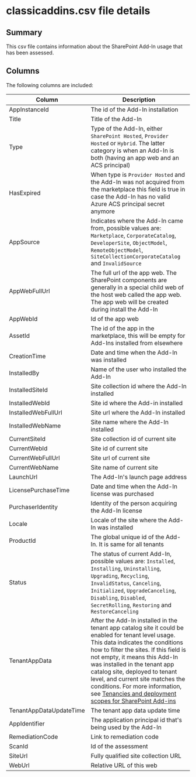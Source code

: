 # classicaddins.csv file details

## Summary

This csv file contains information about the SharePoint Add-In usage that has been assessed.

## Columns

The following columns are included:

Column|Description
------|-----------
AppInstanceId | The id of the Add-In installation
Title | Title of the Add-In
Type | Type of the Add-In, either `SharePoint Hosted`, `Provider Hosted` or `Hybrid`. The latter category is when an Add-In is both (having an app web and an ACS principal)
HasExpired | When type is `Provider Hosted` and the Add-In was not acquired from the marketplace this field is true in case the Add-In has no valid Azure ACS principal secret anymore
AppSource | Indicates where the Add-In came from, possible values are: `Marketplace`, `CorporateCatalog`, `DeveloperSite`, `ObjectModel`, `RemoteObjectModel`, `SiteCollectionCorporateCatalog` and `InvalidSource`
AppWebFullUrl | The full url of the app web. The SharePoint components are generally in a special child web of the host web called the app web. The app web will be created during install the Add-In
AppWebId | Id of the app web
AssetId | The id of the app in the marketplace, this will be empty for Add-Ins installed from elsewhere
CreationTime | Date and time when the Add-In was installed
InstalledBy | Name of the user who installed the Add-In
InstalledSiteId | Site collection id where the Add-In installed
InstalledWebId | Site id where the Add-in installed
InstalledWebFullUrl | Site url where the Add-In installed
InstalledWebName | Site name where the Add-In installed
CurrentSiteId | Site collection id of current site
CurrentWebId | Site id of current site
CurrentWebFullUrl | Site url of current site
CurrentWebName | Site name of current site
LaunchUrl | The Add-In's launch page address
LicensePurchaseTime | Date and time when the Add-In license was purchased
PurchaserIdentity | Identity of the person acquiring the Add-In license
Locale | Locale of the site where the Add-In was installed
ProductId | The global unique id of the Add-In. It is same for all tenants
Status | The status of current Add-In, possible values are: `Installed`, `Installing`, `Uninstalling`, `Upgrading`, `Recycling`, `InvalidStatus`, `Canceling`, `Initialized`, `UpgradeCanceling`, `Disabling`, `Disabled`, `SecretRolling`, `Restoring` and `RestoreCanceling`
TenantAppData | After the Add-In installed in the tenant app catalog site it could be enabled for tenant level usage. This data indicates the conditions how to filter the sites. If this field is not empty, it means this Add-In was installed in the tenant app catalog site, deployed to tenant level, and current site matches the conditions. For more information, see [Tenancies and deployment scopes for SharePoint Add-ins](https://learn.microsoft.com/en-us/sharepoint/dev/sp-add-ins/tenancies-and-deployment-scopes-for-sharepoint-add-ins)
TenantAppDataUpdateTime | The tenant app data update time
AppIdentifier | The application principal id that's being used by the Add-In
RemediationCode | Link to remediation code
ScanId | Id of the assessment
SiteUrl | Fully qualified site collection URL
WebUrl | Relative URL of this web
